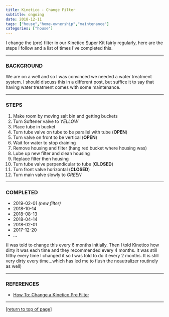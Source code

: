 ```yaml
---
title: Kinetico - Change Filter
subtitle: ongoing
date: 2018-12-11
tags: ["house","home-ownership","maintenance"]
categories: ["house"]
---
```


I change the (pre) filter in our Kinetico Super Kit fairly regularly, here are the steps I follow and a list of times I've completed this.<!--more-->

---

### BACKGROUND

We are on a well and so I was convinced we needed a water treatment system.  I
should discuss this in a different post, but suffice it to say that having water
treatment comes with some maintenance.

---

### STEPS

1. Make room by moving salt bin and getting buckets
2. Turn Softener valve to *YELLOW*
3. Place tube in bucket
4. Turn tube valve on tube to be parallel with tube (**OPEN**)
5. Turn valve on front to be vertical (**OPEN**)
6. Wait for water to stop draining
7. Remove housing and filter (hang red bucket where housing was)
8. Lube up new filter and clean housing
9. Replace filter then housing
10. Turn tube valve perpendicular to tube (**CLOSED**)
11. Turn front valve horizontal (**CLOSED**)
12. Turn main valve slowly to *GREEN*

---

### COMPLETED

* 2019-02-01 *(new filter)*
* 2018-10-14
* 2018-08-13
* 2018-04-14
* 2018-02-01
* 2017-12-20
* ...

(I was told to change this every 6 months initially.  Then I told Kinetico how
dirty it was each time and they recommended every 4 months.  It was still filthy
every time I changed it so I was told to do it every 2 months.  It is still very
dirty every time...which has led me to flush the neautralizer routinely as well)

---

### REFERENCES

* [How To: Change a Kinetico Pre Filter](https://www.youtube.com/watch?v=TPn-f3x6SkY)

---

[[return to top of page]](#main-navbar)
